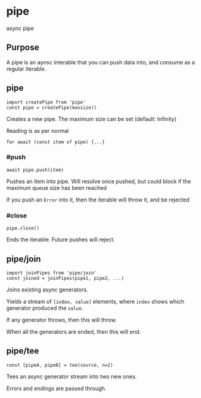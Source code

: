 # pipe
async pipe

## Purpose

A pipe is an aynsc interable that you can push data into, and consume as
a regular iterable.

## pipe
```
import createPipe from 'pipe'
const pipe = createPipe(maxsize))
```

Creates a new pipe. The maximum size can be set (default: Infinity)

Reading is as per normal
```
for await (const item of pipe) {...}
```

### #push
`await pipe.push(item)`

Pushes an item into pipe. Will resolve once pushed, but could block if the
maximum queue size has been reached

If you push an `Error` into it, then the iterable will throw it, and be
rejected

### #close
`pipe.close()`

Ends the iterable. Future pushes will reject.

## pipe/join
```
import joinPipes from 'pipe/join'
const joined = joinPipes(pipe1, pipe2, ...)
```

Joins existing async generators.

Yields a stream of `[index, value]` elements, where `index` shows which generator
produced the `value`.

If any generator throws, then this will throw.

When all the generators are ended, then this will end.

## pipe/tee
`const [pipeA, pipeB] = tee(source, n=2)`

Tees an async generator stream into two new ones.

Errors and endings are passed through.
